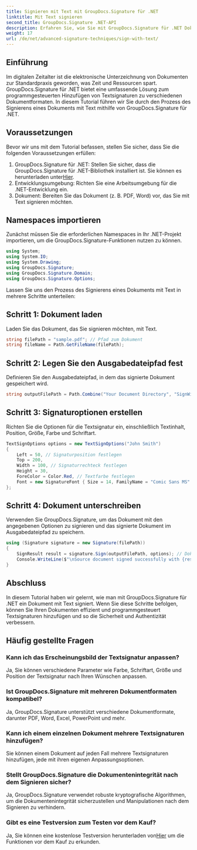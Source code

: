 ```yaml
---
title: Signieren mit Text mit GroupDocs.Signature für .NET
linktitle: Mit Text signieren
second_title: GroupDocs.Signature .NET-API
description: Erfahren Sie, wie Sie mit GroupDocs.Signature für .NET Dokumente mit Text signieren. Schritt-für-Schritt-Anleitung zum programmgesteuerten Hinzufügen von Textsignaturen.
weight: 17
url: /de/net/advanced-signature-techniques/sign-with-text/
---
```

## Einführung
Im digitalen Zeitalter ist die elektronische Unterzeichnung von Dokumenten zur Standardpraxis geworden, was Zeit und Ressourcen spart. GroupDocs.Signature für .NET bietet eine umfassende Lösung zum programmgesteuerten Hinzufügen von Textsignaturen zu verschiedenen Dokumentformaten. In diesem Tutorial führen wir Sie durch den Prozess des Signierens eines Dokuments mit Text mithilfe von GroupDocs.Signature für .NET.
## Voraussetzungen
Bevor wir uns mit dem Tutorial befassen, stellen Sie sicher, dass Sie die folgenden Voraussetzungen erfüllen:
1.  GroupDocs.Signature für .NET: Stellen Sie sicher, dass die GroupDocs.Signature für .NET-Bibliothek installiert ist. Sie können es herunterladen unter[Hier](https://releases.groupdocs.com/signature/net/).
2. Entwicklungsumgebung: Richten Sie eine Arbeitsumgebung für die .NET-Entwicklung ein.
3. Dokument: Bereiten Sie das Dokument (z. B. PDF, Word) vor, das Sie mit Text signieren möchten.

## Namespaces importieren
Zunächst müssen Sie die erforderlichen Namespaces in Ihr .NET-Projekt importieren, um die GroupDocs.Signature-Funktionen nutzen zu können.
```csharp
using System;
using System.IO;
using System.Drawing;
using GroupDocs.Signature;
using GroupDocs.Signature.Domain;
using GroupDocs.Signature.Options;
```

Lassen Sie uns den Prozess des Signierens eines Dokuments mit Text in mehrere Schritte unterteilen:
## Schritt 1: Dokument laden
Laden Sie das Dokument, das Sie signieren möchten, mit Text.
```csharp
string filePath = "sample.pdf"; // Pfad zum Dokument
string fileName = Path.GetFileName(filePath);
```
## Schritt 2: Legen Sie den Ausgabedateipfad fest
Definieren Sie den Ausgabedateipfad, in dem das signierte Dokument gespeichert wird.
```csharp
string outputFilePath = Path.Combine("Your Document Directory", "SignWithText", fileName);
```
## Schritt 3: Signaturoptionen erstellen
Richten Sie die Optionen für die Textsignatur ein, einschließlich Textinhalt, Position, Größe, Farbe und Schriftart.
```csharp
TextSignOptions options = new TextSignOptions("John Smith")
{
    Left = 50, // Signaturposition festlegen
    Top = 200,
    Width = 100, // Signaturrechteck festlegen
    Height = 30,
    ForeColor = Color.Red, // Textfarbe festlegen
    Font = new SignatureFont { Size = 14, FamilyName = "Comic Sans MS" } // Schriftart festlegen
};
```
## Schritt 4: Dokument unterschreiben
Verwenden Sie GroupDocs.Signature, um das Dokument mit den angegebenen Optionen zu signieren und das signierte Dokument im Ausgabedateipfad zu speichern.
```csharp
using (Signature signature = new Signature(filePath))
{
    SignResult result = signature.Sign(outputFilePath, options); // Dokument unterschreiben
    Console.WriteLine($"\nSource document signed successfully with {result.Succeeded.Count} signature(s).\nFile saved at {outputFilePath}.");
}
```

## Abschluss
In diesem Tutorial haben wir gelernt, wie man mit GroupDocs.Signature für .NET ein Dokument mit Text signiert. Wenn Sie diese Schritte befolgen, können Sie Ihren Dokumenten effizient und programmgesteuert Textsignaturen hinzufügen und so die Sicherheit und Authentizität verbessern.
## Häufig gestellte Fragen
### Kann ich das Erscheinungsbild der Textsignatur anpassen?
Ja, Sie können verschiedene Parameter wie Farbe, Schriftart, Größe und Position der Textsignatur nach Ihren Wünschen anpassen.
### Ist GroupDocs.Signature mit mehreren Dokumentformaten kompatibel?
Ja, GroupDocs.Signature unterstützt verschiedene Dokumentformate, darunter PDF, Word, Excel, PowerPoint und mehr.
### Kann ich einem einzelnen Dokument mehrere Textsignaturen hinzufügen?
Sie können einem Dokument auf jeden Fall mehrere Textsignaturen hinzufügen, jede mit ihren eigenen Anpassungsoptionen.
### Stellt GroupDocs.Signature die Dokumentenintegrität nach dem Signieren sicher?
Ja, GroupDocs.Signature verwendet robuste kryptografische Algorithmen, um die Dokumentenintegrität sicherzustellen und Manipulationen nach dem Signieren zu verhindern.
### Gibt es eine Testversion zum Testen vor dem Kauf?
 Ja, Sie können eine kostenlose Testversion herunterladen von[Hier](https://releases.groupdocs.com/) um die Funktionen vor dem Kauf zu erkunden.
